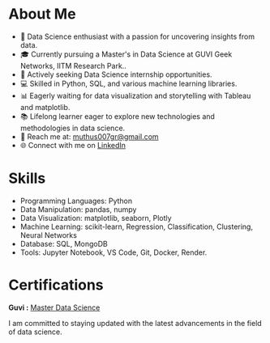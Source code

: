 # About Me

- 🌟 Data Science enthusiast with a passion for uncovering insights from data.
- 🎓 Currently pursuing a Master's in Data Science at GUVI Geek Networks, IITM Research Park..
- 💼 Actively seeking Data Science internship opportunities.
- 💻 Skilled in Python, SQL, and various machine learning libraries.
- 📊 Eagerly waiting for data visualization and storytelling with Tableau and matplotlib.
- 📚 Lifelong learner eager to explore new technologies and methodologies in data science.
- 📧 Reach me at: muthus007gr@gmail.com
- 🌐 Connect with me on [LinkedIn](https://www.linkedin.com/in/ms-mgr-agri/)

# Skills

* Programming Languages: Python
* Data Manipulation: pandas, numpy
* Data Visualization: matplotlib, seaborn, Plotly
* Machine Learning: scikit-learn, Regression, Classification, Clustering, Neural Networks
* Database: SQL, MongoDB
* Tools: Jupyter Notebook, VS Code,  Git, Docker, Render.

# Certifications  

**Guvi :** [Master Data Science]( https://www.guvi.in/verify-certificate?id=0e978xZ57UA101T37H)

I am committed to staying updated with the latest advancements in the field of data science. 


<!---
MS-MUTHUSAMY/MS-MUTHUSAMY is a ✨ special ✨ repository because its `README.md` (this file) appears on your GitHub profile.
You can click the Preview link to take a look at your changes.
--->

